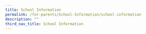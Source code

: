 ```yaml
---
title: School Information
permalink: /for-parents/School-Information/school-information
description: ""
third_nav_title: School Information
---
```

